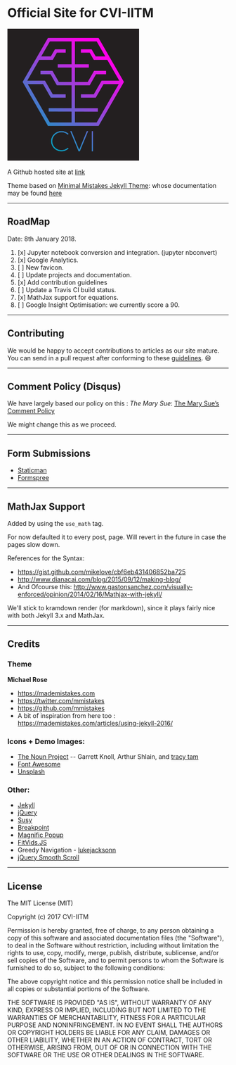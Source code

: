 # Official Site for CVI-IITM

<img src=/assets/avatar.png width=300 height=300></img>

A Github hosted site at [link](https://iitmcvg.github.io)

Theme based on [Minimal Mistakes Jekyll Theme](https://mmistakes.github.io/minimal-mistakes/): whose documentation may be found [here](https://mmistakes.github.io/minimal-mistakes/docs/quick-start-guide/)

---

## RoadMap

Date: 8th January 2018.

1. [x] Jupyter notebook conversion and integration. (jupyter nbconvert)
2. [x] Google Analytics.
3. [ ] New favicon.
4. [ ] Update projects and documentation.
5. [x] Add contribution guidelines
6. [ ] Update a Travis CI build status.
7. [x] MathJax support for equations.
8. [ ] Google Insight Optimisation: we currently score a 90.
---

## Contributing

We would be happy to accept contributions to articles as our site mature.
You can send in a pull request after conforming to these [guidelines](_pages/Contributing.md). :smile:

----

## Comment Policy (Disqus)

We have largely based our policy on this : _The Mary Sue_: [The Mary Sue’s Comment Policy](http://www.themarysue.com/comment-policy/)

We might change this as we proceed.

---

## Form Submissions

* [Staticman](https://staticman.net/docs/)
* [Formspree](https://formspree.io/)

---

## MathJax Support

Added by using the `use_math` tag.

For now defaulted it to every post, page. Will revert in the future in case the pages slow down.

References for the Syntax:

* https://gist.github.com/mikelove/cbf6eb431406852ba725
* http://www.dianacai.com/blog/2015/09/12/making-blog/
* And Ofcourse this: http://www.gastonsanchez.com/visually-enforced/opinion/2014/02/16/Mathjax-with-jekyll/

We'll stick to kramdown render (for markdown), since it plays fairly nice with both Jekyll 3.x and MathJax.

---

## Credits

### Theme

**Michael Rose**

- <https://mademistakes.com>
- <https://twitter.com/mmistakes>
- <https://github.com/mmistakes>
- A bit of inspiration from here too : <https://mademistakes.com/articles/using-jekyll-2016/>

### Icons + Demo Images:

- [The Noun Project](https://thenounproject.com) -- Garrett Knoll, Arthur Shlain, and [tracy tam](https://thenounproject.com/tracytam)
- [Font Awesome](http://fortawesome.github.io/Font-Awesome/)
- [Unsplash](https://unsplash.com/)

### Other:

- [Jekyll](http://jekyllrb.com/)
- [jQuery](http://jquery.com/)
- [Susy](http://susy.oddbird.net/)
- [Breakpoint](http://breakpoint-sass.com/)
- [Magnific Popup](http://dimsemenov.com/plugins/magnific-popup/)
- [FitVids.JS](http://fitvidsjs.com/)
- Greedy Navigation - [lukejacksonn](http://codepen.io/lukejacksonn/pen/PwmwWV)
- [jQuery Smooth Scroll](https://github.com/kswedberg/jquery-smooth-scroll)

---

## License

The MIT License (MIT)

Copyright (c) 2017 CVI-IITM

Permission is hereby granted, free of charge, to any person obtaining a copy
of this software and associated documentation files (the "Software"), to deal
in the Software without restriction, including without limitation the rights
to use, copy, modify, merge, publish, distribute, sublicense, and/or sell
copies of the Software, and to permit persons to whom the Software is
furnished to do so, subject to the following conditions:

The above copyright notice and this permission notice shall be included in all
copies or substantial portions of the Software.

THE SOFTWARE IS PROVIDED "AS IS", WITHOUT WARRANTY OF ANY KIND, EXPRESS OR
IMPLIED, INCLUDING BUT NOT LIMITED TO THE WARRANTIES OF MERCHANTABILITY,
FITNESS FOR A PARTICULAR PURPOSE AND NONINFRINGEMENT. IN NO EVENT SHALL THE
AUTHORS OR COPYRIGHT HOLDERS BE LIABLE FOR ANY CLAIM, DAMAGES OR OTHER
LIABILITY, WHETHER IN AN ACTION OF CONTRACT, TORT OR OTHERWISE, ARISING FROM,
OUT OF OR IN CONNECTION WITH THE SOFTWARE OR THE USE OR OTHER DEALINGS IN THE
SOFTWARE.
